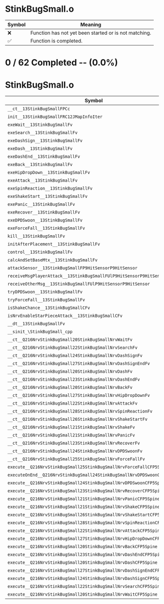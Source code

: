 # StinkBugSmall.o
| Symbol | Meaning 
| ------------- | ------------- 
| :x: | Function has not yet been started or is not matching. 
| :white_check_mark: | Function is completed. 


# 0 / 62 Completed -- (0.0%)
# StinkBugSmall.o
| Symbol | Decompiled? |
| ------------- | ------------- |
| `__ct__13StinkBugSmallFPCc` | :x: |
| `init__13StinkBugSmallFRC12JMapInfoIter` | :x: |
| `exeWait__13StinkBugSmallFv` | :x: |
| `exeSearch__13StinkBugSmallFv` | :x: |
| `exeDashSign__13StinkBugSmallFv` | :x: |
| `exeDash__13StinkBugSmallFv` | :x: |
| `exeDashEnd__13StinkBugSmallFv` | :x: |
| `exeBack__13StinkBugSmallFv` | :x: |
| `exeHipDropDown__13StinkBugSmallFv` | :x: |
| `exeAttack__13StinkBugSmallFv` | :x: |
| `exeSpinReaction__13StinkBugSmallFv` | :x: |
| `exeShakeStart__13StinkBugSmallFv` | :x: |
| `exePanic__13StinkBugSmallFv` | :x: |
| `exeRecover__13StinkBugSmallFv` | :x: |
| `exeDPDSwoon__13StinkBugSmallFv` | :x: |
| `exeForceFall__13StinkBugSmallFv` | :x: |
| `kill__13StinkBugSmallFv` | :x: |
| `initAfterPlacement__13StinkBugSmallFv` | :x: |
| `control__13StinkBugSmallFv` | :x: |
| `calcAndSetBaseMtx__13StinkBugSmallFv` | :x: |
| `attackSensor__13StinkBugSmallFP9HitSensorP9HitSensor` | :x: |
| `receiveMsgPlayerAttack__13StinkBugSmallFUlP9HitSensorP9HitSensor` | :x: |
| `receiveOtherMsg__13StinkBugSmallFUlP9HitSensorP9HitSensor` | :x: |
| `tryDPDSwoon__13StinkBugSmallFv` | :x: |
| `tryForceFall__13StinkBugSmallFv` | :x: |
| `isShakeChance__13StinkBugSmallCFv` | :x: |
| `isNrvEnableStarPieceAttack__13StinkBugSmallCFv` | :x: |
| `__dt__13StinkBugSmallFv` | :x: |
| `__sinit_\StinkBugSmall_cpp` | :x: |
| `__ct__Q216NrvStinkBugSmall20StinkBugSmallNrvWaitFv` | :x: |
| `__ct__Q216NrvStinkBugSmall22StinkBugSmallNrvSearchFv` | :x: |
| `__ct__Q216NrvStinkBugSmall24StinkBugSmallNrvDashSignFv` | :x: |
| `__ct__Q216NrvStinkBugSmall27StinkBugSmallNrvDashSignEndFv` | :x: |
| `__ct__Q216NrvStinkBugSmall20StinkBugSmallNrvDashFv` | :x: |
| `__ct__Q216NrvStinkBugSmall23StinkBugSmallNrvDashEndFv` | :x: |
| `__ct__Q216NrvStinkBugSmall20StinkBugSmallNrvBackFv` | :x: |
| `__ct__Q216NrvStinkBugSmall27StinkBugSmallNrvHipDropDownFv` | :x: |
| `__ct__Q216NrvStinkBugSmall22StinkBugSmallNrvAttackFv` | :x: |
| `__ct__Q216NrvStinkBugSmall28StinkBugSmallNrvSpinReactionFv` | :x: |
| `__ct__Q216NrvStinkBugSmall26StinkBugSmallNrvShakeStartFv` | :x: |
| `__ct__Q216NrvStinkBugSmall21StinkBugSmallNrvShakeFv` | :x: |
| `__ct__Q216NrvStinkBugSmall21StinkBugSmallNrvPanicFv` | :x: |
| `__ct__Q216NrvStinkBugSmall23StinkBugSmallNrvRecoverFv` | :x: |
| `__ct__Q216NrvStinkBugSmall24StinkBugSmallNrvDPDSwoonFv` | :x: |
| `__ct__Q216NrvStinkBugSmall25StinkBugSmallNrvForceFallFv` | :x: |
| `execute__Q216NrvStinkBugSmall25StinkBugSmallNrvForceFallCFP5Spine` | :x: |
| `executeOnEnd__Q216NrvStinkBugSmall24StinkBugSmallNrvDPDSwoonCFP5Spine` | :x: |
| `execute__Q216NrvStinkBugSmall24StinkBugSmallNrvDPDSwoonCFP5Spine` | :x: |
| `execute__Q216NrvStinkBugSmall23StinkBugSmallNrvRecoverCFP5Spine` | :x: |
| `execute__Q216NrvStinkBugSmall21StinkBugSmallNrvPanicCFP5Spine` | :x: |
| `execute__Q216NrvStinkBugSmall21StinkBugSmallNrvShakeCFP5Spine` | :x: |
| `execute__Q216NrvStinkBugSmall26StinkBugSmallNrvShakeStartCFP5Spine` | :x: |
| `execute__Q216NrvStinkBugSmall28StinkBugSmallNrvSpinReactionCFP5Spine` | :x: |
| `execute__Q216NrvStinkBugSmall22StinkBugSmallNrvAttackCFP5Spine` | :x: |
| `execute__Q216NrvStinkBugSmall27StinkBugSmallNrvHipDropDownCFP5Spine` | :x: |
| `execute__Q216NrvStinkBugSmall20StinkBugSmallNrvBackCFP5Spine` | :x: |
| `execute__Q216NrvStinkBugSmall23StinkBugSmallNrvDashEndCFP5Spine` | :x: |
| `execute__Q216NrvStinkBugSmall20StinkBugSmallNrvDashCFP5Spine` | :x: |
| `execute__Q216NrvStinkBugSmall27StinkBugSmallNrvDashSignEndCFP5Spine` | :x: |
| `execute__Q216NrvStinkBugSmall24StinkBugSmallNrvDashSignCFP5Spine` | :x: |
| `execute__Q216NrvStinkBugSmall22StinkBugSmallNrvSearchCFP5Spine` | :x: |
| `execute__Q216NrvStinkBugSmall20StinkBugSmallNrvWaitCFP5Spine` | :x: |
